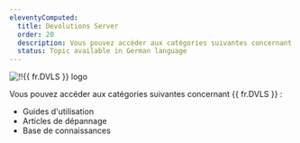 ```yaml
---
eleventyComputed:
  title: Devolutions Server
  order: 20
  description: Vous pouvez accéder aux catégories suivantes concernant {{ fr.DVLS }} ':' Guides d'utilisation, Articles de dépannage et Base de connaissances
  status: Topic available in German language
---
```

![!!{{ fr.DVLS }} logo](https://webdevolutions.blob.core.windows.net/images/projects/server/logos/server-color-shadow.svg)


Vous pouvez accéder aux catégories suivantes concernant {{ fr.DVLS }} :  

* Guides d'utilisation
* Articles de dépannage
* Base de connaissances
